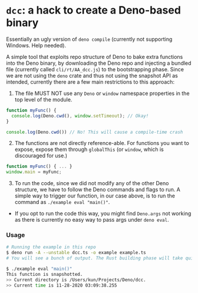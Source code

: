 # `dcc`: a hack to create a Deno-based binary

Essentially an ugly version of `deno compile` (currently not supporting Windows. Help needed).

A simple tool that exploits repo structure of Deno to bake extra functions into the Deno binary, by downloading the Deno repo and injecting a bundled file (currently called `cli/rt/AA_dcc.js`) to the bootstrapping phase. Since we are not using the `deno` crate and thus not using the snapshot API as intended, currently there are a few main restrictions to this approach:

1. The file MUST NOT use any `Deno` or `window` namespace properties in the top level of the module.
```ts
function myFunc() {
  console.log(Deno.cwd(), window.setTimeout); // Okay!
}

console.log(Deno.cwd()) // No! This will cause a compile-time crash
```
2. The functions are not directly reference-able. For functions you want to expose, expose them through `globalThis` (or `window`, which is discouraged for use.)
```ts
function myFunc() { ... }
window.main = myFunc;
```
3. To run the code, since we did not modify any of the other Deno structure, we have to follow the Deno commands and flags to run. A simple way to trigger our function, in our case above, is to run the command as `./example eval "main()"`.
  + If you opt to run the code this way, you might find `Deno.args` not working as there is currently no easy way to pass args under `deno eval`.

### Usage

```sh
# Running the example in this repo
$ deno run -A --unstable dcc.ts -o example example.ts
# You will see a bunch of output. The Rust building phase will take quite a while during first run, and will also take a few minutes on source content changes.

$ ./example eval "main()"
This function is snapshotted.
>> Current directory is /Users/kun/Projects/Deno/dcc.
>> Current time is 11-28-2020 03:09:38.255
```